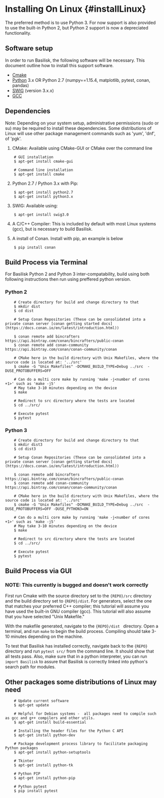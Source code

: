 # Installing On Linux {#installLinux}

The preferred method is to use Python 3.  For now support is also provided to use the built-in Python 2, but Python 2 support is now a depreciated functionality.

## Software setup

In order to run Basilisk, the following software will be necessary.  This document outline how to install this support software.

* [Cmake](https://cmake.org/)
* [Python](https://www.python.org/) 3.x OR Python 2.7 (numpy==1.15.4, matplotlib, pytest, conan, pandas)
* [SWIG](http://www.swig.org/) (version 3.x.x)
* [GCC](https://gcc.gnu.org/)




## Dependencies


Note: Depending on your system setup, administrative permissions (sudo or su) may be required to install these dependencies. Some distributions of Linux will use other package management commands such as 'yum', 'dnf', of 'pgk'. 


1. CMake: Available using CMake-GUI or CMake over the command line
```
	# GUI installation
    $ apt-get install cmake-gui
    
    # Command line installation
    $ apt-get install cmake
```

2. Python 2.7 / Python 3.x with Pip:
```
    $ apt-get install python2.7
    $ apt-get install python3.x
```

3. SWIG: Available using:
```
    $ apt-get install swig3.0
```


4. A C/C++ Compiler: This is included by default with most Linux systems (gcc), but is necessary to build Basilisk.

5. A install of Conan. Install with pip, an example is below
```
    $ pip install conan
```

## Build Process via Terminal
For Basilisk Python 2 and Python 3 inter-compatability, build using both following instructions then run using preffered python version.

### Python 2


```
    # Create directory for build and change directory to that
    $ mkdir dist
    $ cd dist

    # Setup Conan Repositories (These can be consolidated into a private conan server [conan getting started docs](https://docs.conan.io/en/latest/introduction.html))

    $ conan remote add bincrafters https://api.bintray.com/conan/bincrafters/public-conan
    $ conan remote add conan-community https://api.bintray.com/conan/conan-community/conan

    # CMake here in the build directory with Unix Makefiles, where the source code is located at: '../src'
    $ cmake -G "Unix Makefiles" -DCMAKE_BUILD_TYPE=Debug ../src  -DUSE_PROTOBUFFERS=OFF

    # Can do a multi core make by running 'make -j<number of cores +1>' such as 'make -j5'
    # May take 3-10 minutes depending on the device
    $ make

    # Redirect to src directory where the tests are located
    $ cd ../src/

    # Execute pytest
    $ pytest
```

### Python 3


```
    # Create directory for build and change directory to that
    $ mkdir dist3
    $ cd dist3

    # Setup Conan Repositories (These can be consolidated into a private conan server [conan getting started docs](https://docs.conan.io/en/latest/introduction.html))

    $ conan remote add bincrafters https://api.bintray.com/conan/bincrafters/public-conan
    $ conan remote add conan-community https://api.bintray.com/conan/conan-community/conan

    # CMake here in the build directory with Unix Makefiles, where the source code is located at: '../src'
    $ cmake -G "Unix Makefiles" -DCMAKE_BUILD_TYPE=Debug ../src  -DUSE_PROTOBUFFERS=OFF -DUSE_PYTHON3=ON

    # Can do a multi core make by running 'make -j<number of cores +1>' such as 'make -j5'
    # May take 3-10 minutes depending on the device
    $ make

    # Redirect to src directory where the tests are located
    $ cd ../src/

    # Execute pytest
    $ pytest
```





## Build Process via GUI

### NOTE: This currently is bugged and doesn't work correctly

First run Cmake with the source directory set to the `{REPO}/src` directory and the build directory set to `{REPO}/dist`. For generators, select the one that matches your preferred C++ compiler; this tutorial will assume you have used the built-in GNU compiler (gcc). This tutorial will also assume that you have selected "Unix Makefile."

With the makefile generated, navigate to the `{REPO}/dist ` directory. Open a terminal, and run `make` to begin the build process. Compiling should take 3-10 minutes depending on the machine.

To test that Basilisk has installed correctly, navigate back to the `{REPO}` directory and run `pytest src/` from the command line. It should show that all tests pass. Also, make sure that in a python interpreter, you can run `import Basilisk` to assure that Basilisk is correctly linked into python's search path for modules.



## Other packages some distributions of Linux may need

```
    # Update current software
    $ apt-get update

    # Helpful for Debian systems -  all packages need to compile such as gcc and g++ compilers and other utils.
    $ apt-get install build-essential

    # Installing the header files for the Python C API
    $ apt-get install python-dev 

    # Package development process library to facilitate packaging Python packages
    $ apt-get install python-setuptools

    # Tkinter
    $ apt-get install python-tk 

    # Python PIP
    $ apt-get install python-pip

    # Python pytest
    $ pip install pytest
```
